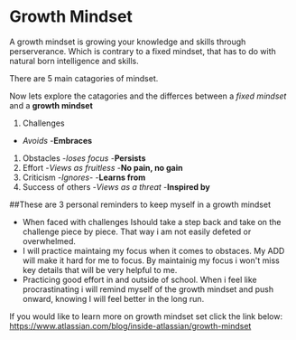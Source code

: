 # Growth Mindset
A growth mindset is growing your knowledge and skills through perserverance. Which is contrary to a fixed mindset, that has to do with natural born intelligence and skills.

There are 5 main catagories of mindset.

Now lets explore the catagories and the differces between a _fixed mindset_ and a **growth mindset**
1. Challenges
 - _Avoids_
 -**Embraces**
1. Obstacles
 -_loses focus_
 -**Persists**
1. Effort
 -_Views as fruitless_
 -**No pain, no gain**
1. Criticism
 -_Ignores_-
 -**Learns from**
1. Success of others
 -_Views as a threat_
 -**Inspired by**

##These are 3 personal reminders to keep myself in a growth mindset
 - When faced with challenges Ishould take a step back and take on the challenge piece by piece. That way i am not easily defeted or overwhelmed.
 - I will practice maintaing my focus when it comes to obstaces. My ADD will make it hard for me to focus. By maintainig my focus i won't miss key details that will be very helpful to me.
 - Practicing good effort in and outside of school. When i feel like procrastinating i will remind myself of the growth mindset and push onward, knowing I will feel better in the long run.

If you would like to learn more on growth mindset set click the link below:
 https://www.atlassian.com/blog/inside-atlassian/growth-mindset